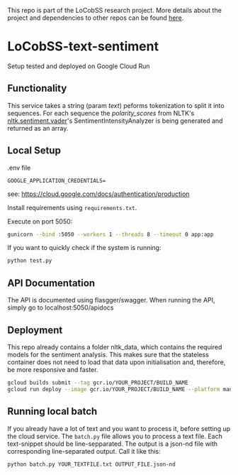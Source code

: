 This repo is part of the LoCobSS research project. More details about the project and dependencies to other repos can be found [here](https://github.com/sebastian-meier/LoCobSS-documentation).

# LoCobSS-text-sentiment
Setup tested and deployed on Google Cloud Run

## Functionality
This service takes a string (param *text*) peforms tokenization to split it into sequences. For each sequence the *polarity_scores* from NLTK's [nltk.sentiment.vader](https://www.nltk.org/api/nltk.sentiment.html?highlight=vader#module-nltk.sentiment.vader)'s SentimentIntensityAnalyzer is being generated and returned as an array.

## Local Setup
.env file
```
GOOGLE_APPLICATION_CREDENTIALS=
```
see: https://cloud.google.com/docs/authentication/production

Install requirements using `requirements.txt`.

Execute on port 5050:
```bash
gunicorn --bind :5050 --workers 1 --threads 8 --timeout 0 app:app
```

If you want to quickly check if the system is running:
```bash
python test.py
```

## API Documentation
The API is documented using flasgger/swagger. When running the API, simply go to localhost:5050/apidocs

## Deployment
This repo already contains a folder nltk_data, which contains the required models for the sentiment analysis. This makes sure that the stateless container does not need to load that data upon initialisation and, therefore, be more responsive and faster.

```bash
gcloud builds submit --tag gcr.io/YOUR_PROJECT/BUILD_NAME
gcloud run deploy --image gcr.io/YOUR_PROJECT/BUILD_NAME --platform managed
```

## Running local batch
If you already have a lot of text and you want to process it, before setting up the cloud service. The `batch.py` file allows you to process a text file. Each text-snippet should be line-sepparated. The output is a json-nd file with corresponding line-separated output. Call it like this:

```bash
python batch.py YOUR_TEXTFILE.txt OUTPUT_FILE.json-nd
```
